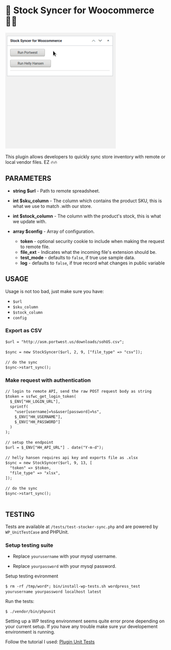 # 🤑 Stock Syncer for Woocommerce 😮‍💨

<img src="./demo.gif">

This plugin allows developers to quickly sync store inventory with remote or local vendor files. EZ 🔥🔥

## PARAMETERS

- **string $url** - Path to remote spreadsheet.

- **int $sku_column** - The column which contains the product SKU, this is what we use to match .with our store.

- **int $stock_column** - The column with the product's stock, this is what we update with.

- **array $config** - Array of configuration.

  - **token** - optional security cookie to include when making the request to remote file.
  - **file_ext** - Indicates what the incoming file's extension should be.
  - **test_mode** - defaults to `false`, if true use sample data.
  - **log** - defaults to `false`, if true record what changes in public variable

## USAGE

Usage is not too bad, just make sure you have:

- `$url`
- `$sku_column`
- `$stock_column`
- `config`

### Export as CSV

```
$url = "http://asm.portwest.us/downloads/sohUS.csv";

$sync = new StockSyncer($url, 2, 9, ["file_type" => "csv"]);

// do the sync
$sync->start_sync();

```

### Make request with authentication

```
// login to remote API, send the raw POST request body as string
$token = ssfwc_get_login_token(
  $_ENV["HH_LOGIN_URL"],
  sprintf(
    "user[username]=%s&user[password]=%s",
    $_ENV["HH_USERNAME"],
    $_ENV["HH_PASSWORD"]
  )
);

// setup the endpoint
$url = $_ENV["HH_API_URL"] . date("Y-m-d");

// helly hansen requires api key and exports file as .xlsx
$sync = new StockSyncer($url, 9, 13, [
  "token" => $token,
  "file_type" => "xlsx",
]);

// do the sync
$sync->start_sync();


```

## TESTING

Tests are available at `/tests/test-stocker-sync.php` and are powered by `WP_UnitTestCase` and PHPUnit.

### Setup testing suite

- Replace `yourusername` with your mysql username.

- Replace `yourpassword` with your mysql password.

Setup testing evironment

`$ rm -rf /tmp/word*; bin/install-wp-tests.sh wordpress_test yourusername yourpassword localhost latest`

Run the tests:

`$ ./vendor/bin/phpunit`

Setting up a WP testing environment seems quite error prone depending on your current setup. If you have any trouble make sure yur developement environment is running.

Follow the tutorial I used: [Plugin Unit Tests](https://make.wordpress.org/cli/handbook/misc/plugin-unit-tests/)
